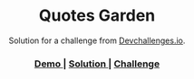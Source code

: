 <!-- Please update value in the {}  -->

<h1 align="center">Quotes Garden</h1>

<div align="center">
   Solution for a challenge from  <a href="http://devchallenges.io" target="_blank">Devchallenges.io</a>.
</div>

<div align="center">
  <h3>
    <a href="https://quotes-garden-dev.netlify.app/">
      Demo
    </a>
    <span> | </span>
    <a href="https://github.com/sampaioxsamuel/devchallenges.io/edit/main/quote-generator/">
      Solution
    </a>
    <span> | </span>
    <a href="https://devchallenges.io/challenges/8Y3J4ucAMQpSnYTwwWW8">
      Challenge
    </a>
  </h3>
</div>
